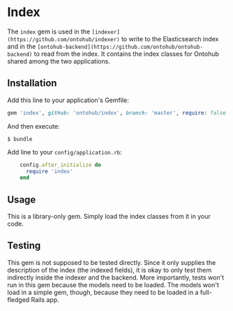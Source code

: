 # Index

The `index` gem is used in the `[indexer](https://github.com/ontohub/indexer)` to write to the Elasticsearch index and in the `[ontohub-backend](https://github.com/ontohub/ontohub-backend)` to read from the index.
It contains the index classes for Ontohub shared among the two applications.

## Installation

Add this line to your application's Gemfile:

```ruby
gem 'index', github: 'ontohub/index', branch: 'master', require: false
```

And then execute:

    $ bundle

Add line to your `config/application.rb`:
```ruby
    config.after_initialize do
      require 'index'
    end
```

## Usage

This is a library-only gem. Simply load the index classes from it in your code.

## Testing

This gem is not supposed to be tested directly.
Since it only supplies the description of the index (the indexed fields), it is okay to only test them indirectly inside the indexer and the backend.
More importantly, tests won't run in this gem because the models need to be loaded.
The models won't load in a simple gem, though, because they need to be loaded in a full-fledged Rails app.
